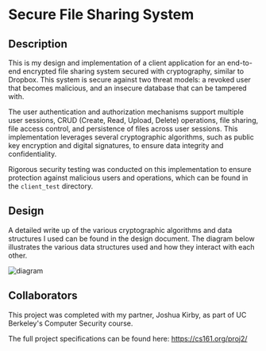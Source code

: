 # Secure File Sharing System

## Description 

This is my design and implementation of a client application for an end-to-end encrypted file sharing system secured with cryptography, similar to Dropbox. This system is secure against two threat models: a revoked user that becomes malicious, and an insecure database that can be tampered with.

The user authentication and authorization mechanisms support multiple user sessions, CRUD (Create, Read, Upload, Delete) operations, file sharing, file access control, and persistence of files across user sessions. This implementation leverages several cryptographic algorithms, such as public key encryption and digital signatures, to ensure data integrity and confidentiality. 

Rigorous security testing was conducted on this implementation to ensure protection against malicious users and operations, which can be found in the `client_test` directory.

## Design 

A detailed write up of the various cryptographic algorithms and data structures I used can be found in the design document. The diagram below illustrates the various data structures used and how they interact with each other.

![diagram](https://file%252B.vscode-resource.vscode-cdn.net/var/folders/vk/5mkc503x5h91xh12mzlc4xj40000gn/T/TemporaryItems/NSIRD_screencaptureui_OPSKF9/Screenshot%25202023-08-04%2520at%25201.42.41%2520PM.png?version%253D1691181796524)


## Collaborators

This project was completed with my partner, Joshua Kirby, as part of UC Berkeley's Computer Security course.

The full project specifications can be found here: https://cs161.org/proj2/
